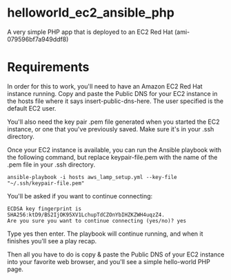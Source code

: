 # helloworld_ec2_ansible_php
A very simple PHP app that is deployed to an EC2 Red Hat (ami-079596bf7a949ddf8)

# Requirements
In order for this to work, you'll need to have an Amazon EC2 Red Hat instance running. Copy and paste the Public DNS for your EC2 instance in the hosts file where it says insert-public-dns-here. The user specified is the default EC2 user.

You'll also need the key pair .pem file generated when you started the EC2 instance, or one that you've previously saved. Make sure it's in your .ssh directory.

Once your EC2 instance is available, you can run the Ansible playbook with the following command, but replace keypair-file.pem with the name of the .pem file in your .ssh directory.
```
ansible-playbook -i hosts aws_lamp_setup.yml --key-file "~/.ssh/keypair-file.pem"
```

You'll be asked if you want to continue connecting:
```The authenticity of host 'ec2-54-185-199-129.us-west-2.compute.amazonaws.com (54.185.199.129)' can't be established.
ECDSA key fingerprint is SHA256:ktD9/BS2IjOK95XV1LchupTdCZOnYbIHZKZWH4uqzZ4.
Are you sure you want to continue connecting (yes/no)? yes
```
Type yes then enter. The playbook will continue running, and when it finishes you'll see a play recap.

Then all you have to do is copy & paste the Public DNS of your EC2 instance into your favorite web browser, and you'll see a simple hello-world PHP page.
